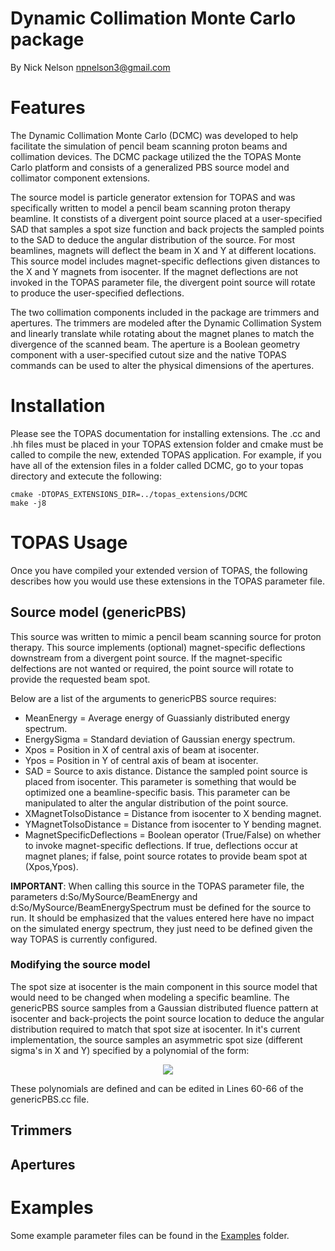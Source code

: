 # Dynamic Collimation Monte Carlo package
By Nick Nelson <npnelson3@gmail.com>

# Features
The Dynamic Collimation Monte Carlo (DCMC) was developed to help facilitate the simulation of pencil beam scanning proton beams and collimation devices. The DCMC package utilized the the TOPAS Monte Carlo platform and consists of a generalized PBS source model and collimator component extensions.

The source model is particle generator extension for TOPAS and was specifically written to model a pencil beam scanning proton therapy beamline. It constists of a divergent point source placed at a user-specified SAD that samples a spot size function and back projects the sampled points to the SAD to deduce the angular distribution of the source. For most beamlines, magnets will deflect the beam in X and Y at different locations. This source model includes magnet-specific deflections given distances to the X and Y magnets from isocenter. If the magnet deflections are not invoked in the TOPAS parameter file, the divergent point source will rotate to produce the user-specified deflections.

The two collimation components included in the package are trimmers and apertures. The trimmers are modeled after the Dynamic Collimation System and linearly translate while rotating about the magnet planes to match the divergence of the scanned beam. The aperture is a Boolean geometry component with a user-specified cutout size and the native TOPAS commands can be used to alter the physical dimensions of the apertures.

# Installation
Please see the TOPAS documentation for installing extensions. The .cc and .hh files must be placed in your TOPAS extension folder and cmake must be called to compile the new, extended TOPAS application. For example, if you have all of the extension files in a folder called DCMC, go to your topas directory and extecute the following:
```
cmake -DTOPAS_EXTENSIONS_DIR=../topas_extensions/DCMC
make -j8
```

# TOPAS Usage
Once you have compiled your extended version of TOPAS, the following describes how you would use these extensions in the TOPAS parameter file.
## Source model (genericPBS)
This source was written to mimic a pencil beam scanning source for proton therapy. This source implements (optional) magnet-specific deflections downstream from a divergent point source. If the magnet-specific delfections are not wanted or required, the point source will rotate to provide the requested beam spot.

Below are a list of the arguments to genericPBS source requires:

  - MeanEnergy = Average energy of Guassianly distributed energy spectrum.
  - EnergySigma = Standard deviation of Gaussian energy spectrum.
  - Xpos = Position in X of central axis of beam at isocenter.
  - Ypos = Position in Y of central axis of beam at isocenter.
  - SAD = Source to axis distance. Distance the sampled point source is placed from isocenter. This parameter is something that would be optimized one a beamline-specific basis. This parameter can be manipulated to alter the angular distribution of the point source.
  - XMagnetToIsoDistance = Distance from isocenter to X bending magnet.
  - YMagnetToIsoDistance = Distance from isocenter to Y bending magnet.
  - MagnetSpecificDeflections = Boolean operator (True/False) on whether to invoke magnet-specific deflections. If true, deflections occur at magnet planes; if false, point source rotates to provide beam spot at (Xpos,Ypos).

**IMPORTANT**: When calling this source in the TOPAS parameter file, the parameters d:So/MySource/BeamEnergy and d:So/MySource/BeamEnergySpectrum must be defined for the source to run. It should be emphasized that the values entered here have no impact on the simulated energy spectrum, they just need to be defined given the way TOPAS is currently configured.

### Modifying the source model
The spot size at isocenter is the main component in this source model that would need to be changed when modeling a specific beamline. The genericPBS source samples from a Gaussian distributed fluence pattern at isocenter and back-projects the point source location to deduce the angular distribution required to match that spot size at isocenter. In it's current implementation, the source samples an asymmetric spot size (different sigma's in X and Y) specified by a polynomial of the form:

<p align="center">
<img src="https://render.githubusercontent.com/render/math?math=\sigma_X(E) = a_0E^5 %2B a_1E^4 %2B a_2E^3 %2B a_3E^2 %2B a_4E %2B a_5">

These polynomials are defined and can be edited in Lines 60-66 of the genericPBS.cc file.

## Trimmers

## Apertures

# Examples
Some example parameter files can be found in the [Examples](https://github.com/npnelson3/DynamicCollimationMonteCarloPackage/tree/master/Examples) folder.
